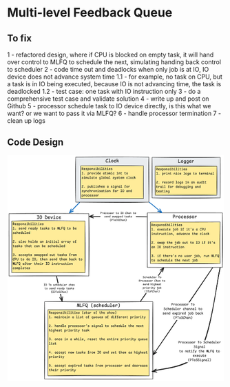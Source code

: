 # Multi-level Feedback Queue

## To fix
1 - refactored design, where if CPU is blocked on empty task, it will hand over control to MLFQ to schedule the next, simulating handing back control to scheduler
2 - code time out and deadlocks when only job is at IO, IO device does not advance system time
    1.1 - for example, no task on CPU, but a task is in IO being executed, because IO is not advancing time, the task is deadlocked
    1.2 - test case: one task with IO instruction only
3 - do a comprehensive test case and validate solution
4 - write up and post on Github
5 - processor schedule task to IO device directly, is this what we want? or we want to pass it via MLFQ?
6 - handle processor termination
7 - clean up logs

## Code Design
![](MLFQ_golang_design.png)


